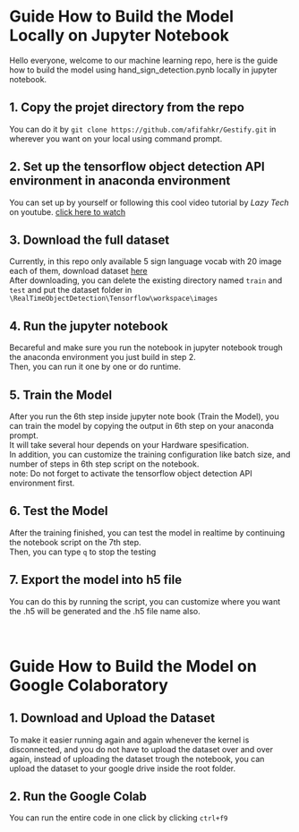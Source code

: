 # Guide How to Build the Model Locally on Jupyter Notebook
Hello everyone, welcome to our machine learning repo, here is the guide how to build the model using hand_sign_detection.pynb locally in jupyter notebook.

## 1. Copy the projet directory from the repo
You can do it by `git clone https://github.com/afifahkr/Gestify.git` in wherever you want on your local using command prompt.
## 2. Set up the tensorflow object detection API environment in anaconda environment
You can set up by yourself or following this cool video tutorial by *Lazy Tech* on youtube. [click here to watch](https://www.example.com](https://www.youtube.com/watch?v=rRwflsS67ow)https://www.youtube.com/watch?v=rRwflsS67ow)
## 3. Download the full dataset 
Currently, in this repo only available 5 sign language vocab with 20 image each of them, download dataset [here](https://www.kaggle.com/datasets/zuhadharkasyalhikam/dataset-sistem-isyarat-bahasa-indonesia-sibi)<br>
After downloading, you can delete the existing directory named `train` and `test` and put the dataset folder in `\RealTimeObjectDetection\Tensorflow\workspace\images` 
## 4. Run the jupyter notebook 
Becareful and make sure you run the notebook in jupyter notebook trough the anaconda environment you just build in step 2.<br>
Then, you can run it one by one or do runtime.
## 5. Train the Model
After you run the 6th step inside jupyter note book (Train the Model), you can train the model by copying the output in 6th step on your anaconda prompt.<br>
It will take several hour depends on your Hardware spesification.<br>
In addition, you can customize the training configuration like batch size, and number of steps in 6th step script on the notebook. <br>
note: Do not forget to activate the tensorflow object detection API environment first.
## 6. Test the Model
After the training finished, you can test the model in realtime by continuing the notebook script on the 7th step.<br>
Then, you can type `q` to stop the testing
## 7. Export the model into h5 file
You can do this by running the script, you can customize where you want the .h5 will be generated and the .h5 file name also.
<br><br><br>
# Guide How to Build the Model on Google Colaboratory
## 1. Download and Upload the Dataset
To make it easier running again and again whenever the kernel is disconnected, and you do not have to upload the dataset over and over again, instead of uploading the dataset trough the notebook, you can upload the dataset to your google drive inside the root folder.
## 2. Run the Google Colab
You can run the entire code in one click by clicking `ctrl+f9`
